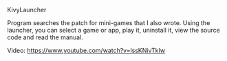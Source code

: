 KivyLauncher

Program searches the patch for mini-games that I also wrote. Using the launcher, you can select a game or app, play it, uninstall it, view the source code and read the manual. 

Video:
https://www.youtube.com/watch?v=lssKNivTkIw
